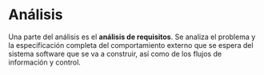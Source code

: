 # Análisis

Una parte del análisis es el **análisis de requisitos**. Se analiza el problema y la especificación completa del comportamiento externo que se espera del sistema software que se va a construir, así como de los flujos de información y control.